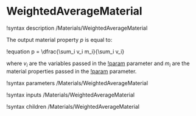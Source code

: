 # WeightedAverageMaterial

!syntax description /Materials/WeightedAverageMaterial

The output material property $p$ is equal to:

!equation
p = \dfrac{\sum_i v_i m_i}{\sum_i v_i}

where $v_i$ are the variables passed in the [!param](/Materials/WeightedAverageMaterial/weights) parameter and
$m_i$ are the material properties passed in the [!param](/Materials/WeightedAverageMaterial/values) parameter.

!syntax parameters /Materials/WeightedAverageMaterial

!syntax inputs /Materials/WeightedAverageMaterial

!syntax children /Materials/WeightedAverageMaterial
